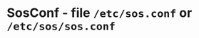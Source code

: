SosConf - file ``/etc/sos.conf`` or ``/etc/sos/sos.conf``
=========================================================